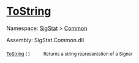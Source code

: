 # [ToString](./Signer-100663452.md)

Namespace: [SigStat]() > [Common](./../README.md)

Assembly: SigStat.Common.dll

<sub>[ToString](./Signer-100663452.md) (  )</sub>&nbsp;&nbsp;&nbsp;&nbsp;&nbsp;&nbsp;&nbsp;&nbsp;&nbsp;<sub>Returns a string representation of a Signer</sub>
